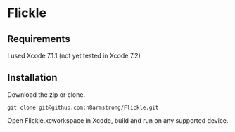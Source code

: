 Flickle
=======

## Requirements

I used Xcode 7.1.1 (not yet tested in Xcode 7.2)

## Installation

Download the zip or clone.

```
git clone git@github.com:n8armstrong/Flickle.git
```

Open Flickle.xcworkspace in Xcode, build and run on any supported device.
